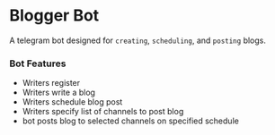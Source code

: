 # Blogger Bot

A telegram bot designed for `creating`, `scheduling`, and `posting` blogs.

### Bot Features

- Writers register
- Writers write a blog
- Writers schedule blog post
- Writers specify list of channels to post blog
- bot posts blog to selected channels on specified schedule
